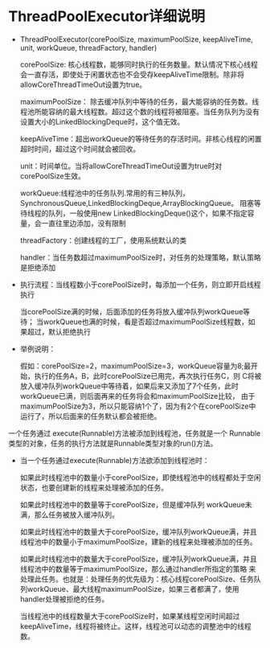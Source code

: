 
# ThreadPoolExecutor详细说明

  * ThreadPoolExecutor(corePoolSize, maximumPoolSize, keepAliveTime, unit, workQueue, threadFactory, handler)

	corePoolSize: 
    核心线程数，能够同时执行的任务数量。默认情况下核心线程会一直存活，即使处于闲置状态也不会受存keepAliveTime限制。除非将allowCoreThreadTimeOut设置为true。

	maximumPoolSize：
    除去缓冲队列中等待的任务，最大能容纳的任务数。线程池所能容纳的最大线程数。超过这个数的线程将被阻塞。当任务队列为没有设置大小的LinkedBlockingDeque时，这个值无效。

	keepAliveTime：超出workQueue的等待任务的存活时间。非核心线程的闲置超时时间，超过这个时间就会被回收。

	unit：时间单位。当将allowCoreThreadTimeOut设置为true时对corePoolSize生效。

	workQueue:线程池中的任务队列.常用的有三种队列，SynchronousQueue,LinkedBlockingDeque,ArrayBlockingQueue。
    阻塞等待线程的队列，一般使用new LinkedBlockingDeque<Runnable>()这个，如果不指定容量，会一直往里边添加，没有限制

	threadFactory：创建线程的工厂，使用系统默认的类

	handler：当任务数超过maximumPoolSize时，对任务的处理策略，默认策略是拒绝添加

  * 执行流程：当线程数小于corePoolSize时，每添加一个任务，则立即开启线程执行
 
    当corePoolSize满的时候，后面添加的任务将放入缓冲队列workQueue等待；
	当workQueue也满的时候，看是否超过maximumPoolSize线程数，如果超过，默认拒绝执行

  * 举例说明：

    假如：corePoolSize=2，maximumPoolSize=3，workQueue容量为8;最开始，执行的任务A，B，此时corePoolSize已用完，再次执行任务C，则
    C将被放入缓冲队列workQueue中等待着，如果后来又添加了7个任务，此时workQueue已满，则后面再来的任务将会和maximumPoolSize比较，
    由于maximumPoolSize为3，所以只能容纳1个了，因为有2个在corePoolSize中运行了，所以后面来的任务默认都会被拒绝。

   一个任务通过 execute(Runnable)方法被添加到线程池，任务就是一个 Runnable类型的对象，任务的执行方法就是Runnable类型对象的run()方法。

  * 当一个任务通过execute(Runnable)方法欲添加到线程池时：

    如果此时线程池中的数量小于corePoolSize，即使线程池中的线程都处于空闲状态，也要创建新的线程来处理被添加的任务。

    如果此时线程池中的数量等于corePoolSize，但是缓冲队列 workQueue未满，那么任务被放入缓冲队列。

    如果此时线程池中的数量大于corePoolSize，缓冲队列workQueue满，并且线程池中的数量小于maximumPoolSize，建新的线程来处理被添加的任务。

    如果此时线程池中的数量大于corePoolSize，缓冲队列workQueue满，并且线程池中的数量等于maximumPoolSize，那么通过handler所指定的策略
    来处理此任务。也就是：处理任务的优先级为：核心线程corePoolSize、任务队列workQueue、最大线程maximumPoolSize，如果三者都满了，使用handler处理被拒绝的任务。

    当线程池中的线程数量大于corePoolSize时，如果某线程空闲时间超过keepAliveTime，线程将被终止。这样，线程池可以动态的调整池中的线程数。